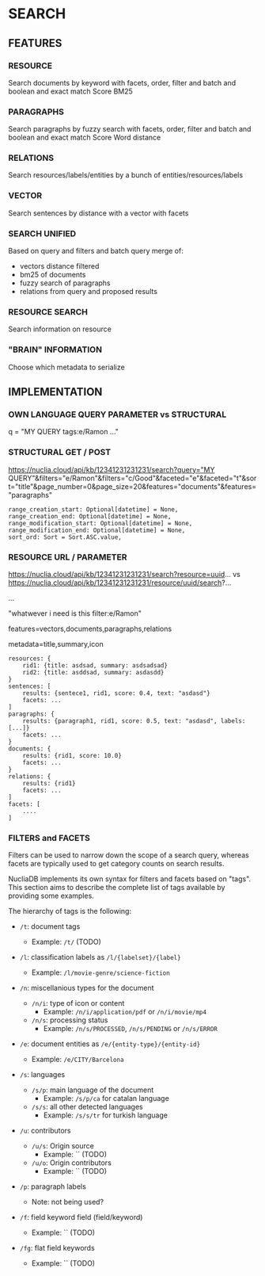 # SEARCH

## FEATURES

### RESOURCE

Search documents by keyword with facets, order, filter and batch and boolean and exact match
Score BM25

### PARAGRAPHS

Search paragraphs by fuzzy search with facets, order, filter and batch and boolean and exact match
Score Word distance

### RELATIONS

Search resources/labels/entities by a bunch of entities/resources/labels

### VECTOR

Search sentences by distance with a vector with facets

### SEARCH UNIFIED

Based on query and filters and batch query merge of:

- vectors distance filtered
- bm25 of documents
- fuzzy search of paragraphs
- relations from query and proposed results

### RESOURCE SEARCH

Search information on resource

### "BRAIN" INFORMATION

Choose which metadata to serialize

## IMPLEMENTATION

### OWN LANGUAGE QUERY PARAMETER vs STRUCTURAL

q = "MY QUERY tags:e/Ramon ..."

### STRUCTURAL GET / POST

https://nuclia.cloud/api/kb/12341231231231/search?query="MY QUERY"&filters="e/Ramon"&filters="c/Good"&faceted="e"&faceted="t"&sort="title"&page_number=0&page_size=20&features="documents"&features="paragraphs"

    range_creation_start: Optional[datetime] = None,
    range_creation_end: Optional[datetime] = None,
    range_modification_start: Optional[datetime] = None,
    range_modification_end: Optional[datetime] = None,
    sort_ord: Sort = Sort.ASC.value,

### RESOURCE URL / PARAMETER

https://nuclia.cloud/api/kb/12341231231231/search?resource=uuid... vs https://nuclia.cloud/api/kb/12341231231231/resource/uuid/search?...

...

"whatwever i need is this filter:e/Ramon"

features=vectors,documents,paragraphs,relations

metadata=title,summary,icon

    resources: {
        rid1: {title: asdsad, summary: asdsadsad}
        rid2: {title: asddsad, summary: asdasdd}
    }
    sentences: [
        results: {sentece1, rid1, score: 0.4, text: "asdasd"}
        facets: ...
    ]
    paragraphs: {
        results: {paragraph1, rid1, score: 0.5, text: "asdasd", labels: [...]}
        facets: ...
    }
    documents: {
        results: {rid1, score: 10.0}
        facets: ...
    }
    relations: {
        results: {rid1}
        facets: ...
    ]
    facets: [
        ....
    ]

### FILTERS and FACETS

Filters can be used to narrow down the scope of a search query, whereas facets are typically used to get category counts on search results.

NucliaDB implements its own syntax for filters and facets based on "tags". This section aims to describe the complete list of tags available by providing some examples.

The hierarchy of tags is the following:

- `/t`: document tags
  - Example: `/t/` (TODO)

- `/l`: classification labels as `/l/{labelset}/{label}`
  - Example: `/l/movie-genre/science-fiction`

- `/n`: miscellanious types for the document
  - `/n/i`: type of icon or content
    - Example: `/n/i/application/pdf` or `/n/i/movie/mp4`
  - `/n/s`: processing status
    - Example: `/n/s/PROCESSED`, `/n/s/PENDING` or `/n/s/ERROR`

- `/e`: document entities as `/e/{entity-type}/{entity-id}`
  - Example: `/e/CITY/Barcelona`

- `/s`: languages
  - `/s/p`: main language of the document
    - Example: `/s/p/ca` for catalan language
  - `/s/s`: all other detected languages
    - Example: `/s/s/tr` for turkish language

- `/u`: contributors
  - `/u/s`: Origin source
    - Example: `` (TODO)
  - `/u/o`: Origin contributors
    - Example: `` (TODO)

- `/p`: paragraph labels
  - Note: not being used?

- `/f`: field keyword field (field/keyword)
  - Example: `` (TODO)

- `/fg`: flat field keywords
  - Example: `` (TODO)

